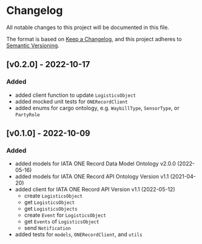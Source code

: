 # Changelog
All notable changes to this project will be documented in this file.

The format is based on [Keep a Changelog](https://keepachangelog.com/en/1.0.0/),
and this project adheres to [Semantic Versioning](https://semver.org/spec/v2.0.0.html).

## [v0.2.0] - 2022-10-17
### Added
- added client function to update `LogisticsObject`
- added mocked unit tests for `ONERecordClient`
- added enums for cargo ontology, e.g. `WaybillType`, `SensorType`, or `PartyRole`

## [v0.1.0] - 2022-10-09
### Added
- added models for IATA ONE Record Data Model Ontology v2.0.0 (2022-05-16)
- added models for IATA ONE Record API Ontology Version v1.1 (2021-04-20)
- added client for IATA ONE Record API Version v1.1 (2022-05-12)
  - create `LogisticsObject`
  - get `LogisticsObject`
  - get `LogisticsObjects`
  - create `Event` for `LogisticsObject`
  - get `Events` of `LogisticsObject`
  - send `Notification`
- added tests for `models`, `ONERecordClient`, and `utils`